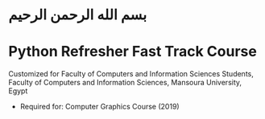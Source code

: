# بسم الله الرحمن الرحيم

# Python Refresher Fast Track Course

Customized for Faculty of Computers and Information Sciences Students, Faculty of Computers and Information Sciences, Mansoura University, Egypt

- Required for: Computer Graphics Course (2019)